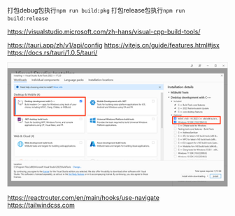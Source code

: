 打包debug包执行`npm run build:pkg`
打包release包执行`npm run build:release`

https://visualstudio.microsoft.com/zh-hans/visual-cpp-build-tools/

https://tauri.app/zh/v1/api/config
https://vitejs.cn/guide/features.html#jsx
https://docs.rs/tauri/1.0.5/tauri/

![img.png](docs/assert/img.png)

https://reactrouter.com/en/main/hooks/use-navigate
https://tailwindcss.com